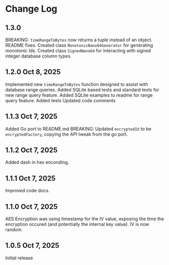 # Change Log

## 1.3.0
BREAKING: `timeRangeToBytes` now returns a tuple instead of an object.
README fixes.
Created class `MonotonicNano64Generator` for generating monotonic Ids.
Created class `SignedNano64` for interacting with signed integer database column types.

## 1.2.0 Oct 8, 2025
Implemented new `timeRangeToBytes` function designed to assist with database range queries.
Added SQLite based tests and standard tests for new range query feature.
Added SQLite examples to readme for range query feature.
Added tests
Updated code comments

## 1.1.3 Oct 7, 2025
Added Go port to README.md
BREAKING: Updated `encryptedId` to be `encryptedFactory`, copying the API tweak from the go port.

## 1.1.2 Oct 7, 2025
Added dash in hex enconding.

## 1.1.1 Oct 7, 2025
Improved code docs.

## 1.1.0 Oct 7, 2025
AES Encryption was using timestamp for the IV value, exposing the time the encryption occured (and potentially the internal key value).  IV is now random.

## 1.0.5 Oct 7, 2025
Initial release